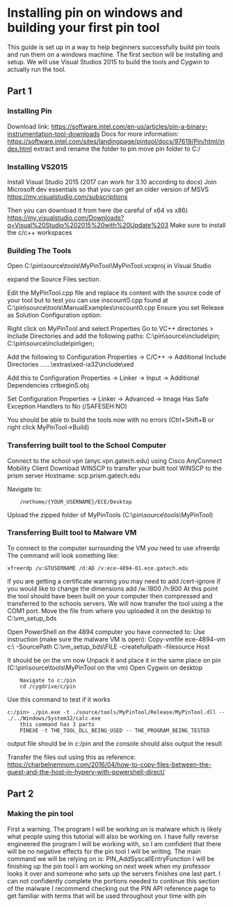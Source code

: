 # Installing pin on windows and building your first pin tool
This guide is set up in a way to help beginners successfully build pin tools and run them on a windows machine. The first section will be installing and setup. 
We will use Visual Studios 2015 to build the tools and Cygwin to actually run the tool.

## Part 1
### Installing Pin

Download link: https://software.intel.com/en-us/articles/pin-a-binary-instrumentation-tool-downloads
Docs for more information: https://software.intel.com/sites/landingpage/pintool/docs/97619/Pin/html/index.html
extract and rename the folder to pin
move pin folder to C:/

### Installing VS2015
Install Visual Studio 2015 (2017 can work for 3.10 according to docs)
Join Microsoft dev essentials so that you can get an older version of MSVS https://my.visualstudio.com/subscriptions
 
Then you can download it from here (be careful of x64 vs x86) https://my.visualstudio.com/Downloads?q=Visual%20Studio%202015%20with%20Update%203
Make sure to install the c/c++ workspaces 

### Building The Tools
Open C:\pin\source\tools\MyPinTool\MyPinTool.vcxproj in Visual Studio 
 
expand the Source Files section.
 
Edit the MyPinTool.cpp file and replace its content with the source code of your tool but to test you can use inscount0.cpp found at C:\pin\source\tools\ManualExamples\inscount0.cpp
Ensure you set Release as Solution Configuration option:
 
Right click on MyPinTool and select Properties
Go to VC++ directories > Include Directories and add the following paths:
	C:\pin\source\include\pin;
	C:\pin\source\include\pin\gen;
 
Add the following to Configuration Properties -> C/C++ -> Additional Include Directories
	..\..\..\extras\xed-ia32\include\xed
 
Add this to Configuration Properties -> Linker -> Input -> Additional Dependencies
	crtbeginS.obj
 
Set Configuration Properties -> Linker -> Advanced -> Image Has Safe Exception Handlers to
	No (/SAFESEH:NO)
 
You should be able to build the tools now with no errors (Ctrl+Shift+B or right click MyPinTool->Build)

### Transferring built tool to the School Computer
Connect to the school vpn (anyc.vpn.gatech.edu) using Cisco AnyConnect Mobility Client
Download WINSCP to transfer your built tool
WINSCP to the prism server 
Hostname: scp.prism.gatech.edu
	 
Navigate to: 
```
	/nethome/{YOUR_USERNAME}/ECE/Desktop
```
Upload the zipped folder of MyPinTools (C:\pin\source\tools\MyPinTool)

### Transferring Built tool to Malware VM
To connect to the computer surrounding the VM you need to use xfreerdp 
The command will look something like:
```
xfreerdp /u:GTUSERNAME /d:AD /v:ece-4894-01.ece.gatech.edu 
```
if you are getting a certificate warning you may need to add /cert-ignore
if you would like to change the dimensions add /w:1800 /h:900
At this point the tool should have been built on your computer then compressed and transferred to the schools servers. We will now transfer the tool using a the COM1 port.
Move the file from where you uploaded it on the desktop to C:\vm_setup_bds
 
Open PowerShell on the 4894 computer you have connected to:
	Use instruction (make sure the malware VM is open): 
	Copy-vmfile ece-4894-vm c:\ -SourcePath C:\vm_setup_bds\FILE -createfullpath -filesource Host
 
It should be on the vm now
Unpack it and place it in the same place on pin (C:\pin\source\tools\MyPinTool on the vm)
Open Cygwin on desktop 
```
	Navigate to c:/pin
	cd /cygdrive/c/pin
```

Use this command to test if it works
```
c:/pin> ./pin.exe -t ./source/tools/MyPinTool/Release/MyPinTool.dll -- ./../Windows/System32/calc.exe
	this command has 3 parts
	PINEXE -t THE_TOOL_DLL_BEING_USED -- THE_PROGRAM_BEING_TESTED
```
output file should be in c:/pin and the console should also output the result
 

Transfer the files out using this as reference:
	https://charbelnemnom.com/2016/04/how-to-copy-files-between-the-guest-and-the-host-in-hyperv-with-powershell-direct/


## Part 2
### Making the pin tool
First a warning. The program I will be working on is malware which is likely what people using this tutorial will also be working on. I have fully reverse engineered the program I will be working with, so I am confident that there will be no negative effects for the pin tool I will be writing.
The main command we will be relying on is:
PIN_AddSyscallEntryFunction
I will be finishing up the pin tool I am working on next week when my professor looks it over and someone who sets up the servers finishes one last part. I can not confidently complete the portions needed to continue this section of the malware
I recommend checking out the PIN API reference page to get familiar with terms that will be used throughout your time with pin


